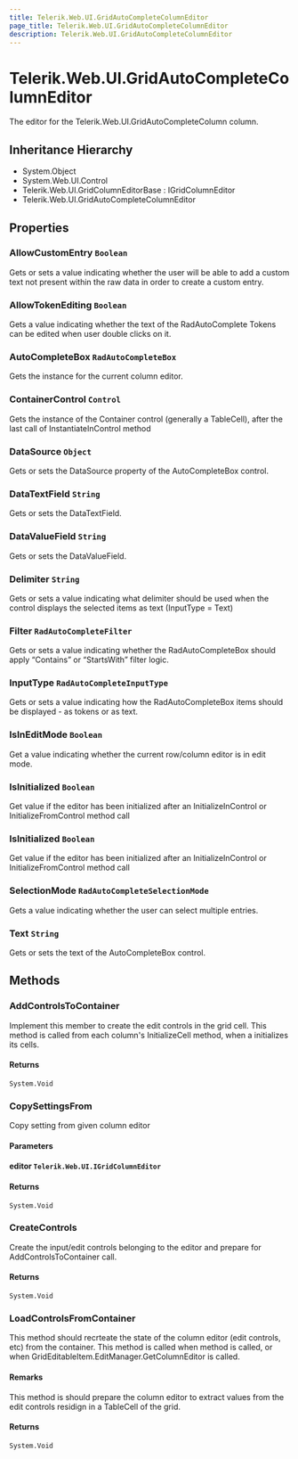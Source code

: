 ```yaml
---
title: Telerik.Web.UI.GridAutoCompleteColumnEditor
page_title: Telerik.Web.UI.GridAutoCompleteColumnEditor
description: Telerik.Web.UI.GridAutoCompleteColumnEditor
---
```


# Telerik.Web.UI.GridAutoCompleteColumnEditor

The editor for the Telerik.Web.UI.GridAutoCompleteColumn column.

## Inheritance Hierarchy

* System.Object
* System.Web.UI.Control
* Telerik.Web.UI.GridColumnEditorBase : IGridColumnEditor
* Telerik.Web.UI.GridAutoCompleteColumnEditor

## Properties

###  AllowCustomEntry `Boolean`

Gets or sets a value indicating whether the user will be able to add a custom text not present 
            within the raw data in order to create a custom entry.

###  AllowTokenEditing `Boolean`

Gets a value indicating whether the text of the RadAutoComplete Tokens can be edited when user double clicks on it.

###  AutoCompleteBox `RadAutoCompleteBox`

Gets the  instance for the current column editor.

###  ContainerControl `Control`

Gets the instance of the Container control (generally a TableCell), after the last call of InstantiateInControl method

###  DataSource `Object`

Gets or sets the DataSource property of the AutoCompleteBox control.

###  DataTextField `String`

Gets or sets the DataTextField.

###  DataValueField `String`

Gets or sets the DataValueField.

###  Delimiter `String`

Gets or sets a value indicating what delimiter should be used when the control displays the selected items as text (InputType = Text)

###  Filter `RadAutoCompleteFilter`

Gets or sets a value indicating whether the RadAutoCompleteBox should apply “Contains” or “StartsWith” filter logic.

###  InputType `RadAutoCompleteInputType`

Gets or sets a value indicating how the RadAutoCompleteBox items should be displayed - as tokens or as text.

###  IsInEditMode `Boolean`

Get a value indicating whether the current row/column editor is in edit mode.

###  IsInitialized `Boolean`

Get value if the editor has been initialized after an InitializeInControl or InitializeFromControl method call

###  IsInitialized `Boolean`

Get value if the editor has been initialized after an InitializeInControl or InitializeFromControl method call

###  SelectionMode `RadAutoCompleteSelectionMode`

Gets a value indicating whether the user can select multiple entries.

###  Text `String`

Gets or sets the text of the AutoCompleteBox control.

## Methods

###  AddControlsToContainer

Implement this member to create the edit controls in the grid cell.
            This method is called from each column's InitializeCell method, when a  initializes its cells.

#### Returns

`System.Void` 

###  CopySettingsFrom

Copy setting from given column editor

#### Parameters

#### editor `Telerik.Web.UI.IGridColumnEditor`

#### Returns

`System.Void` 

###  CreateControls

Create the input/edit controls belonging to the editor and prepare for AddControlsToContainer call.

#### Returns

`System.Void` 

###  LoadControlsFromContainer

This method should recrteate the state of the column editor (edit controls, etc) from the container.
            This method is called when  method is called, or when
            GridEditableItem.EditManager.GetColumnEditor is called.

#### Remarks
This method is should prepare the column editor to extract values from the edit controls residign in a TableCell of the grid.

#### Returns

`System.Void` 

